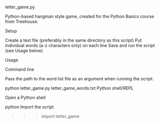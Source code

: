 letter_game.py

Python-based hangman style game, created for the Python Basics course from Treehouse.

Setup

Create a text file (preferably in the same directory as this script)
Put individual words (a-z characters only) on each line
Save and run the script (see Usage below)

Usage

Command line

Pass the path to the word list file as an argument when running the script:

python letter_game.py letter_game_words.txt
Python shell/REPL

Open a Python shell

python
Import the script

>>> import letter_game

